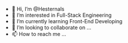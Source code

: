 - 👋 Hi, I’m @Hesternals
- 👀 I’m interested in Full-Stack Engineering
- 🌱 I’m currently learning Front-End Developing
- 💞️ I’m looking to collaborate on ...
- 📫 How to reach me ...

<!---
Hesternals/Hesternals is a ✨ special ✨ repository because its `README.md` (this file) appears on your GitHub profile.
You can click the Preview link to take a look at your changes.
--->
